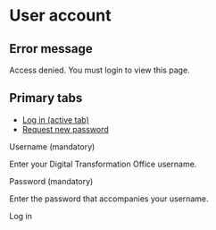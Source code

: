 User account
============

Error message
-------------

Access denied. You must login to view this page.

Primary tabs
------------

-   [Log in (active tab)](https://www.dto.gov.au/user)
-   [Request new password](../../user/password.html)

Username (mandatory)

Enter your Digital Transformation Office username.

Password (mandatory)

Enter the password that accompanies your username.

Log in

